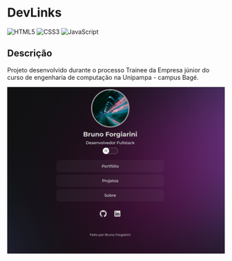# DevLinks
![HTML5](https://img.shields.io/badge/html5-%23E34F26.svg?style=for-the-badge&logo=html5&logoColor=white) ![CSS3](https://img.shields.io/badge/css3-%231572B6.svg?style=for-the-badge&logo=css3&logoColor=white) ![JavaScript](https://img.shields.io/badge/javascript-%23323330.svg?style=for-the-badge&logo=javascript&logoColor=%23F7DF1E)

## Descrição

Projeto desenvolvido durante o processo Trainee da Empresa júnior do curso de engenharia de computação na Unipampa - campus Bagé.

![](https://github.com/Beforg/assets/blob/main/devlinks.png?raw=true)